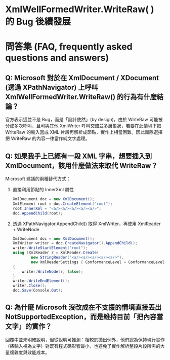 # XmlWellFormedWriter.WriteRaw( ) 的 Bug 後續發展

# 問答集 (FAQ, frequently asked questions and answers)

## Q: Microsoft 對於在 XmlDocument / XDocument (透過 XPathNavigator) 上呼叫 XmlWellFormedWriter.WriteRaw() 的行為有什麼結論？
官方表示這並不是 Bug，而是「設計使然」(by design)。由於 WriteRaw 可能被分成多次呼叫、且可與其他 XmlWriter 呼叫交錯並多層巢狀，若要在此情境下把 WriteRaw 的輸入當成 XML 片段再解析成節點，實作上相當困難。因此團隊選擇把 WriteRaw 的內容一律當作純文字處理。

## Q: 如果我手上已經有一段 XML 字串，想要插入到 XmlDocument，該用什麼做法來取代 WriteRaw？
Microsoft 建議的兩種替代方式：
1. 直接利用節點的 InnerXml 屬性  
   ```csharp
   XmlDocument doc = new XmlDocument();
   XmlElement root = doc.CreateElement("root");
   root.InnerXml = "<a/><a/><a/><a/><a/>";
   doc.AppendChild(root);
   ```
2. 透過 XPathNavigator.AppendChild() 取得 XmlWriter，再使用 XmlReader + WriteNode  
   ```csharp
   XmlDocument doc = new XmlDocument();
   XmlWriter writer = doc.CreateNavigator().AppendChild();
   writer.WriteStartElement("root");
   using (XmlReader r = XmlReader.Create(
           new StringReader("<a/><a/><a/><a/><a/>"),
           new XmlReaderSettings { ConformanceLevel = ConformanceLevel.Fragment }))
   {
       writer.WriteNode(r, false);
   }
   writer.WriteEndElement();
   writer.Close();
   doc.Save(Console.Out);
   ```

## Q: 為什麼 Microsoft 沒改成在不支援的情境直接丟出 NotSupportedException，而是維持目前「把內容當文字」的實作？
回覆中並未明確說明，但從說明可推測：相較於拋出例外，他們認為保持現行實作（將輸入視為文字）對既有程式碼影響最小，也避免了實作解析整段片段所需的大量複雜度與效能成本。